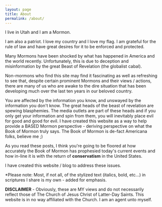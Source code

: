 ```yaml
---
layout: page
title: About
permalink: /about/
---
```


I live in Utah and I am a Mormon.

I am also a patriot. I love my country and I love my flag. I am grateful for the rule of law and have great desires for it to be enforced and protected.

Many Mormons have been shocked by what has happened in America and the world recently. Unfortunately, this is due to deception and misinformation by the great Beast of Revelation (the globalist cabal).

Non-mormons who find this site may find it fascinating as well as refreshing to see that, despite certain prominent Mormons and their views / actions, there are many of us who are awake to the dire situation that has been developing much over the last ten years in our beloved country.

You are affected by the information you know, and unswayed by the information you don't know. The great heads of the beast of revelation are spewing blasphemies. The media outlets are part of these heads and if you only get your information and spin from them, you will inevitably place evil for good and good for evil. I have created this website as a way to help provide a BASED Mormon perspective - deriving perspective on what the Book of Mormon truly says. The Book of Mormon is de-fact Americana folks, believe me ;)

As you read these posts, I think you're going to be floored at how accurately the Book of Mormon has prophesied today's current events and how in-line it is with the return of **conservatism** in the United States.

I have created this website / blog to address these issues.

\*Please note: Most, if not all, of the stylized text (italics, bold, etc...) in scriptures I share is my own - added for emphasis.

**DISCLAIMER** - Obviously, these are MY views and do not necessarily reflect those of The Church of Jesus Christ of Latter-Day Saints. This website is in no way affiliated with the Church. I am an agent unto myself.